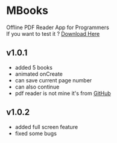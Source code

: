 # MBooks
Offline PDF Reader App for Programmers<br>
If you want to test it ? [Download Here](https://github.com/RKharMinThant/MBooks/releases/download/b1.0.2/MBook-v102-signed.apk)

## v1.0.1
- added 5 books
- animated onCreate
- can save current page number
- can also continue
- pdf reader is not mine it's from [GitHub](https://github.com/barteksc/AndroidPdfViewer)

## v1.0.2
- added full screen feature
- fixed some bugs
